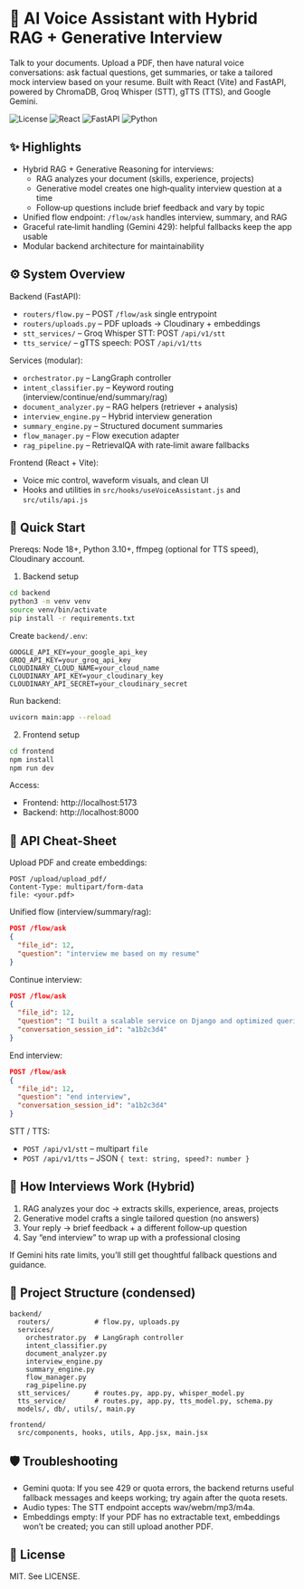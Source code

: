 # 🎤 AI Voice Assistant with Hybrid RAG + Generative Interview

Talk to your documents. Upload a PDF, then have natural voice conversations: ask factual questions, get summaries, or take a tailored mock interview based on your resume. Built with React (Vite) and FastAPI, powered by ChromaDB, Groq Whisper (STT), gTTS (TTS), and Google Gemini.

![License](https://img.shields.io/badge/license-MIT-blue.svg)
![React](https://img.shields.io/badge/React-18+-blue.svg)
![FastAPI](https://img.shields.io/badge/FastAPI-Latest-green.svg)
![Python](https://img.shields.io/badge/Python-3.10+-blue.svg)

## ✨ Highlights

- Hybrid RAG + Generative Reasoning for interviews:
  - RAG analyzes your document (skills, experience, projects)
  - Generative model creates one high‑quality interview question at a time
  - Follow‑up questions include brief feedback and vary by topic
- Unified flow endpoint: `/flow/ask` handles interview, summary, and RAG
- Graceful rate‑limit handling (Gemini 429): helpful fallbacks keep the app usable
- Modular backend architecture for maintainability

## ⚙️ System Overview

Backend (FastAPI):

- `routers/flow.py` – POST `/flow/ask` single entrypoint
- `routers/uploads.py` – PDF uploads → Cloudinary + embeddings
- `stt_services/` – Groq Whisper STT: POST `/api/v1/stt`
- `tts_service/` – gTTS speech: POST `/api/v1/tts`

Services (modular):

- `orchestrator.py` – LangGraph controller
- `intent_classifier.py` – Keyword routing (interview/continue/end/summary/rag)
- `document_analyzer.py` – RAG helpers (retriever + analysis)
- `interview_engine.py` – Hybrid interview generation
- `summary_engine.py` – Structured document summaries
- `flow_manager.py` – Flow execution adapter
- `rag_pipeline.py` – RetrievalQA with rate‑limit aware fallbacks

Frontend (React + Vite):

- Voice mic control, waveform visuals, and clean UI
- Hooks and utilities in `src/hooks/useVoiceAssistant.js` and `src/utils/api.js`

## 🚀 Quick Start

Prereqs: Node 18+, Python 3.10+, ffmpeg (optional for TTS speed), Cloudinary account.

1) Backend setup

```zsh
cd backend
python3 -m venv venv
source venv/bin/activate
pip install -r requirements.txt
```

Create `backend/.env`:

```env
GOOGLE_API_KEY=your_google_api_key
GROQ_API_KEY=your_groq_api_key
CLOUDINARY_CLOUD_NAME=your_cloud_name
CLOUDINARY_API_KEY=your_cloudinary_key
CLOUDINARY_API_SECRET=your_cloudinary_secret
```

Run backend:

```zsh
uvicorn main:app --reload
```

2) Frontend setup

```zsh
cd frontend
npm install
npm run dev
```

Access:

- Frontend: http://localhost:5173
- Backend: http://localhost:8000

## 📡 API Cheat‑Sheet

Upload PDF and create embeddings:

```http
POST /upload/upload_pdf/
Content-Type: multipart/form-data
file: <your.pdf>
```

Unified flow (interview/summary/rag):

```json
POST /flow/ask
{
  "file_id": 12,
  "question": "interview me based on my resume"
}
```

Continue interview:

```json
POST /flow/ask
{
  "file_id": 12,
  "question": "I built a scalable service on Django and optimized queries…",
  "conversation_session_id": "a1b2c3d4"
}
```

End interview:

```json
POST /flow/ask
{
  "file_id": 12,
  "question": "end interview",
  "conversation_session_id": "a1b2c3d4"
}
```

STT / TTS:

- `POST /api/v1/stt` – multipart `file`
- `POST /api/v1/tts` – JSON `{ text: string, speed?: number }`

## 🧠 How Interviews Work (Hybrid)

1) RAG analyzes your doc → extracts skills, experience, areas, projects
2) Generative model crafts a single tailored question (no answers)
3) Your reply → brief feedback + a different follow‑up question
4) Say “end interview” to wrap up with a professional closing

If Gemini hits rate limits, you’ll still get thoughtful fallback questions and guidance.

## 🧩 Project Structure (condensed)

```
backend/
  routers/           # flow.py, uploads.py
  services/
    orchestrator.py  # LangGraph controller
    intent_classifier.py
    document_analyzer.py
    interview_engine.py
    summary_engine.py
    flow_manager.py
    rag_pipeline.py
  stt_services/      # routes.py, app.py, whisper_model.py
  tts_service/       # routes.py, app.py, tts_model.py, schema.py
  models/, db/, utils/, main.py

frontend/
  src/components, hooks, utils, App.jsx, main.jsx
```

## 🛡️ Troubleshooting

- Gemini quota: If you see 429 or quota errors, the backend returns useful fallback messages and keeps working; try again after the quota resets.
- Audio types: The STT endpoint accepts wav/webm/mp3/m4a.
- Embeddings empty: If your PDF has no extractable text, embeddings won’t be created; you can still upload another PDF.

## 📜 License

MIT. See LICENSE.
